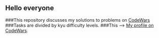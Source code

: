 ## Hello everyone
###This repository discusses my solutions to problems on [CodeWars](https://www.codewars.com/)
###Tasks are divided by kyu difficulty levels.
###This --> [My profile on CodeWars](https://www.codewars.com/users/Roles321).
